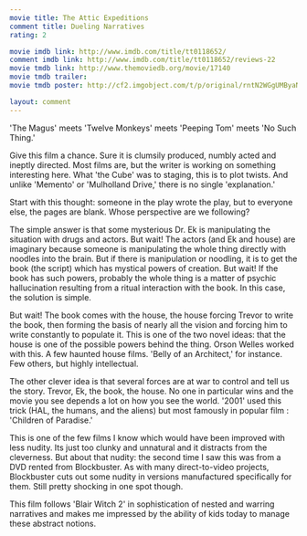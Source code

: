 ```yaml
---
movie title: The Attic Expeditions
comment title: Dueling Narratives
rating: 2

movie imdb link: http://www.imdb.com/title/tt0118652/
comment imdb link: http://www.imdb.com/title/tt0118652/reviews-22
movie tmdb link: http://www.themoviedb.org/movie/17140
movie tmdb trailer: 
movie tmdb poster: http://cf2.imgobject.com/t/p/original/rntN2WGgUMByaNbQfBP82b04We7.jpg

layout: comment
---
```


'The Magus' meets 'Twelve Monkeys' meets 'Peeping Tom' meets 'No Such Thing.'

Give this film a chance. Sure it is clumsily produced, numbly acted and ineptly directed. Most films are, but the writer is working on something interesting here. What 'the Cube' was to staging, this is to plot twists. And unlike 'Memento' or 'Mulholland Drive,' there is no single 'explanation.'

Start with this thought: someone in the play wrote the play, but to everyone else, the pages are blank. Whose perspective are we following?

The simple answer is that some mysterious Dr. Ek is manipulating the situation with drugs and actors. But wait! The actors (and Ek and house) are imaginary because someone is manipulating the whole thing directly with noodles into the brain. But if there is manipulation or noodling, it is to get the book (the script) which has mystical powers of creation. But wait! If the book has such powers, probably the whole thing is a matter of psychic hallucination resulting from a ritual interaction with the book. In this case, the solution is simple.

But wait! The book comes with the house, the house forcing Trevor to write the book, then forming the basis of nearly all the vision and forcing him to write constantly to populate it. This is one of the two novel ideas: that the house is one of the possible powers behind the thing. Orson Welles worked with this. A few haunted house films. 'Belly of an Architect,' for instance. Few others, but highly intellectual.

The other clever idea is that several forces are at war to control and tell us the story. Trevor, Ek, the book, the house. No one in particular wins and the movie you see depends a lot on how you see the world. '2001' used this trick (HAL, the humans, and the aliens) but most famously in popular film : 'Children of Paradise.' 

This is one of the few films I know which would have been improved with less nudity. Its just too clunky and unnatural and it distracts from the cleverness. But about that nudity: the second time I saw this was from a DVD rented from Blockbuster. As with many direct-to-video projects, Blockbuster cuts out some nudity in versions manufactured specifically for them. Still pretty shocking in one spot though.

This film follows 'Blair Witch 2' in sophistication of nested and warring narratives and makes me impressed by the ability of kids today to manage these abstract notions.